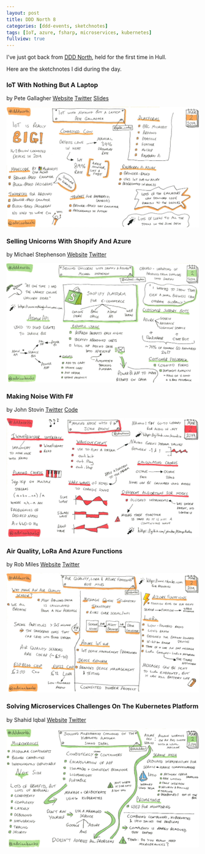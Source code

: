 ```yaml
---
layout: post
title: DDD North 8
categories: [ddd-events, sketchnotes]
tags: [IoT, azure, fsharp, microservices, kubernetes]
fullview: true
---
```


I've just got back from [DDD North](https://dddnorth.co.uk), held for the first time in Hull.

Here are the sketchnotes I did during the day.


### IoT With Nothing But A Laptop
by Pete Gallagher
<i class="fa fa-globe fa-lg"></i> [Website](https://www.petecodes.co.uk)
<i class="fa fa-twitter fa-lg"></i> [Twitter](https://twitter.com/pete_codes)
<i class="fa fa-slideshare fa-lg"></i> [Slides](https://www.slideshare.net/PGallagher69/getting-started-with-iot-with-only-your-laptop-march-2019-ddd-north)

[![IoT With Nothing But A Laptop by Pete Gallagher][1]][1]


### Selling Unicorns With Shopify And Azure
by Michael Stephenson
<i class="fa fa-globe fa-lg"></i> [Website](http://theazurecoach.com)
<i class="fa fa-twitter fa-lg"></i> [Twitter](https://twitter.com/michael_stephen)

[![Selling Unicorns With Shopify And Azure by Michael Stephenson][2]][2]


### Making Noise With F#
by John Stovin
<i class="fa fa-twitter fa-lg"></i> [Twitter](https://twitter.com/johnstovin)
<i class="fa fa-file-code-o fa-lg"></i> [Code](https://github.com/JohnStov/FSharpAudio)

[![Making Noise With F# by John Stovin][3]][3]


### Air Quality, LoRa And Azure Functions
by Rob Miles
<i class="fa fa-globe fa-lg"></i> [Website](https://www.robmiles.com)
<i class="fa fa-twitter fa-lg"></i> [Twitter](https://twitter.com/robmiles)

[![Air Quality, LoRa And Azure Functions by Rob Miles][4]][4]


### Solving Microservices Challenges On The Kubernetes Platform
by Shahid Iqbal
<i class="fa fa-globe fa-lg"></i> [Website](https://blog.headforcloud.com)
<i class="fa fa-twitter fa-lg"></i> [Twitter](https://twitter.com/shahiddev)

[![Solving Microservices Challenges On The Kubernetes Platform by Shahid Iqbal][5]][5]


  [1]: /assets/media/images/2019/03/io-with-nothing-but-a-laptop-pete-gallagher.jpg#img-sketchnote
  [2]: /assets/media/images/2019/03/selling-unicorns-with-shopify-and-azure-michael-stephenson.jpg#img-sketchnote
  [3]: /assets/media/images/2019/03/making-noise-with-fsharp-john-stovin.jpg#img-sketchnote
  [4]: /assets/media/images/2019/03/air-quality-lora-and-azure-functions-rob-miles.jpg#img-sketchnote
  [5]: /assets/media/images/2019/03/solving-microservices-challenges-on-the-kubernetes-platform-shahid-iqbal.jpg#img-sketchnote
